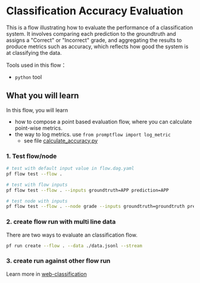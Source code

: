 # Classification Accuracy Evaluation

This is a flow illustrating how to evaluate the performance of a classification system. It involves comparing each prediction to the groundtruth and assigns a "Correct" or "Incorrect" grade, and aggregating the results to produce metrics such as accuracy, which reflects how good the system is at classifying the data.

Tools used in this flow：
- `python` tool

## What you will learn

In this flow, you will learn
- how to compose a point based evaluation flow, where you can calculate point-wise metrics.
- the way to log metrics. use `from promptflow import log_metric`
    - see file [calculate_accuracy.py](calculate_accuracy.py)

### 1. Test flow/node

```bash
# test with default input value in flow.dag.yaml
pf flow test --flow .

# test with flow inputs
pf flow test --flow . --inputs groundtruth=APP prediction=APP

# test node with inputs
pf flow test --flow . --node grade --inputs groundtruth=groundtruth prediction=prediction
```

### 2. create flow run with multi line data
There are two ways to evaluate an classification flow.

```bash
pf run create --flow . --data ./data.jsonl --stream
```

### 3. create run against other flow run

Learn more in [web-classification](../../standard/web-classification/README.md)

